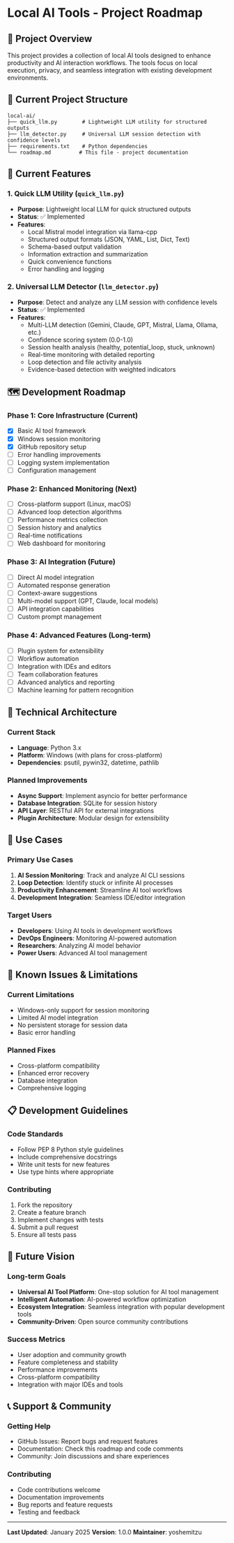 # Local AI Tools - Project Roadmap

## 🎯 Project Overview

This project provides a collection of local AI tools designed to enhance productivity and AI interaction workflows. The tools focus on local execution, privacy, and seamless integration with existing development environments.

## 📁 Current Project Structure

```
local-ai/
├── quick_llm.py        # Lightweight LLM utility for structured outputs
├── llm_detector.py     # Universal LLM session detection with confidence levels
├── requirements.txt    # Python dependencies
└── roadmap.md         # This file - project documentation
```

## 🚀 Current Features

### 1. Quick LLM Utility (`quick_llm.py`)
- **Purpose**: Lightweight local LLM for quick structured outputs
- **Status**: ✅ Implemented
- **Features**:
  - Local Mistral model integration via llama-cpp
  - Structured output formats (JSON, YAML, List, Dict, Text)
  - Schema-based output validation
  - Information extraction and summarization
  - Quick convenience functions
  - Error handling and logging

### 2. Universal LLM Detector (`llm_detector.py`)
- **Purpose**: Detect and analyze any LLM session with confidence levels
- **Status**: ✅ Implemented
- **Features**:
  - Multi-LLM detection (Gemini, Claude, GPT, Mistral, Llama, Ollama, etc.)
  - Confidence scoring system (0.0-1.0)
  - Session health analysis (healthy, potential_loop, stuck, unknown)
  - Real-time monitoring with detailed reporting
  - Loop detection and file activity analysis
  - Evidence-based detection with weighted indicators

## 🗺️ Development Roadmap

### Phase 1: Core Infrastructure (Current)
- [x] Basic AI tool framework
- [x] Windows session monitoring
- [x] GitHub repository setup
- [ ] Error handling improvements
- [ ] Logging system implementation
- [ ] Configuration management

### Phase 2: Enhanced Monitoring (Next)
- [ ] Cross-platform support (Linux, macOS)
- [ ] Advanced loop detection algorithms
- [ ] Performance metrics collection
- [ ] Session history and analytics
- [ ] Real-time notifications
- [ ] Web dashboard for monitoring

### Phase 3: AI Integration (Future)
- [ ] Direct AI model integration
- [ ] Automated response generation
- [ ] Context-aware suggestions
- [ ] Multi-model support (GPT, Claude, local models)
- [ ] API integration capabilities
- [ ] Custom prompt management

### Phase 4: Advanced Features (Long-term)
- [ ] Plugin system for extensibility
- [ ] Workflow automation
- [ ] Integration with IDEs and editors
- [ ] Team collaboration features
- [ ] Advanced analytics and reporting
- [ ] Machine learning for pattern recognition

## 🔧 Technical Architecture

### Current Stack
- **Language**: Python 3.x
- **Platform**: Windows (with plans for cross-platform)
- **Dependencies**: psutil, pywin32, datetime, pathlib

### Planned Improvements
- **Async Support**: Implement asyncio for better performance
- **Database Integration**: SQLite for session history
- **API Layer**: RESTful API for external integrations
- **Plugin Architecture**: Modular design for extensibility

## 🎯 Use Cases

### Primary Use Cases
1. **AI Session Monitoring**: Track and analyze AI CLI sessions
2. **Loop Detection**: Identify stuck or infinite AI processes
3. **Productivity Enhancement**: Streamline AI tool workflows
4. **Development Integration**: Seamless IDE/editor integration

### Target Users
- **Developers**: Using AI tools in development workflows
- **DevOps Engineers**: Monitoring AI-powered automation
- **Researchers**: Analyzing AI model behavior
- **Power Users**: Advanced AI tool management

## 🚧 Known Issues & Limitations

### Current Limitations
- Windows-only support for session monitoring
- Limited AI model integration
- No persistent storage for session data
- Basic error handling

### Planned Fixes
- Cross-platform compatibility
- Enhanced error recovery
- Database integration
- Comprehensive logging

## 📋 Development Guidelines

### Code Standards
- Follow PEP 8 Python style guidelines
- Include comprehensive docstrings
- Write unit tests for new features
- Use type hints where appropriate

### Contributing
1. Fork the repository
2. Create a feature branch
3. Implement changes with tests
4. Submit a pull request
5. Ensure all tests pass

## 🔮 Future Vision

### Long-term Goals
- **Universal AI Tool Platform**: One-stop solution for AI tool management
- **Intelligent Automation**: AI-powered workflow optimization
- **Ecosystem Integration**: Seamless integration with popular development tools
- **Community-Driven**: Open source community contributions

### Success Metrics
- User adoption and community growth
- Feature completeness and stability
- Performance improvements
- Cross-platform compatibility
- Integration with major IDEs and tools

## 📞 Support & Community

### Getting Help
- GitHub Issues: Report bugs and request features
- Documentation: Check this roadmap and code comments
- Community: Join discussions and share experiences

### Contributing
- Code contributions welcome
- Documentation improvements
- Bug reports and feature requests
- Testing and feedback

---

**Last Updated**: January 2025
**Version**: 1.0.0
**Maintainer**: yoshemitzu 
